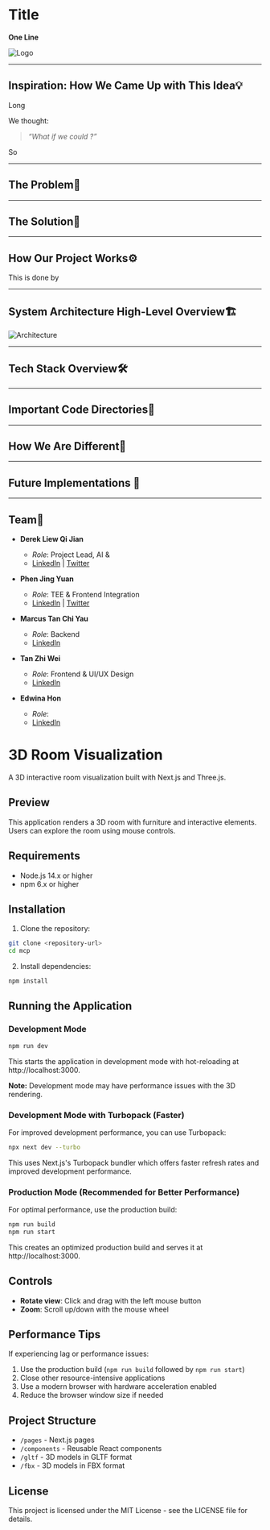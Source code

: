 # Title
**One Line**

![Logo]()



---

## Inspiration: How We Came Up with This Idea💡

Long

We thought:

> *“What if we could ?”*

So

---


## The Problem🚧



---

## The Solution🔑



---

## How Our Project Works⚙️
This is done by


---

## System Architecture High-Level Overview🏗️

![Architecture]() 


---





## Tech Stack Overview🛠️



---

## Important Code Directories📂 




---
## How We Are Different🌟


---


## Future Implementations 🚀





---


## Team👥

- **Derek Liew Qi Jian**  
  - *Role*: Project Lead, AI & 
  - [LinkedIn](https://www.linkedin.com/in/derek2403/) | [Twitter](https://x.com/derek2403)

- **Phen Jing Yuan**  
  - *Role*: TEE & Frontend Integration  
  - [LinkedIn](https://www.linkedin.com/in/jing-yuan-phen-b42266295/) | [Twitter](https://x.com/ilovedahmo)
 
- **Marcus Tan Chi Yau**  
  - *Role*: Backend  
  - [LinkedIn](https://www.linkedin.com/in/marcus-tan-8846ba271/)

- **Tan Zhi Wei**  
  - *Role*: Frontend & UI/UX Design  
  - [LinkedIn](https://www.linkedin.com/in/tanzhiwei0328/)
 
- **Edwina Hon**  
  - *Role*: 
  - [LinkedIn](https://www.linkedin.com/in/edwina-hon-548189340/)
 
# 3D Room Visualization

A 3D interactive room visualization built with Next.js and Three.js.

## Preview

This application renders a 3D room with furniture and interactive elements. Users can explore the room using mouse controls.

## Requirements

- Node.js 14.x or higher
- npm 6.x or higher

## Installation

1. Clone the repository:

```bash
git clone <repository-url>
cd mcp
```

2. Install dependencies:

```bash
npm install
```

## Running the Application

### Development Mode

```bash
npm run dev
```

This starts the application in development mode with hot-reloading at http://localhost:3000.

**Note:** Development mode may have performance issues with the 3D rendering.

### Development Mode with Turbopack (Faster)

For improved development performance, you can use Turbopack:

```bash
npx next dev --turbo
```

This uses Next.js's Turbopack bundler which offers faster refresh rates and improved development performance.

### Production Mode (Recommended for Better Performance)

For optimal performance, use the production build:

```bash
npm run build
npm run start
```

This creates an optimized production build and serves it at http://localhost:3000.

## Controls

- **Rotate view**: Click and drag with the left mouse button
- **Zoom**: Scroll up/down with the mouse wheel

## Performance Tips

If experiencing lag or performance issues:

1. Use the production build (`npm run build` followed by `npm run start`)
2. Close other resource-intensive applications
3. Use a modern browser with hardware acceleration enabled
4. Reduce the browser window size if needed

## Project Structure

- `/pages` - Next.js pages
- `/components` - Reusable React components
- `/gltf` - 3D models in GLTF format
- `/fbx` - 3D models in FBX format

## License

This project is licensed under the MIT License - see the LICENSE file for details.
